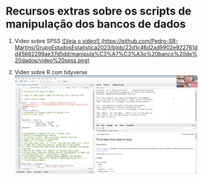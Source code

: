 # Recursos extras sobre os scripts de manipulação dos bancos de dados

1) Video sobre SPSS
[![Veja o vídeo!] (https://github.com/Pedro-SR-Martins/GrupoEstudosEstatistica2023/blob/22d1c46d2ad9902e922761dd45662299ae37d5dd/manipula%C3%A7%C3%A3o%20banco%20de%20dados/video%20spss.png)](https://youtu.be/zxJi5NKDcZo)



2) Video sobre R com tidyverse
[![Veja o vídeo!](https://github.com/Pedro-SR-Martins/GrupoEstudosEstatistica2023/blob/de484dcf78e58bde092d4b68d2170bc20e3575e8/manipula%C3%A7%C3%A3o%20banco%20de%20dados/video%20r.png)](https://youtu.be/S74U7QjSk-Y)

